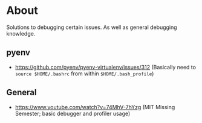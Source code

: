 # About

Solutions to debugging certain issues. As well as general debugging knowledge.

## pyenv

- https://github.com/pyenv/pyenv-virtualenv/issues/312 (Basically need to `source $HOME/.bashrc` from within `$HOME/.bash_profile`)


## General

- https://www.youtube.com/watch?v=74MhV-7hYzg (MIT Missing Semester; basic debugger and profiler usage)
